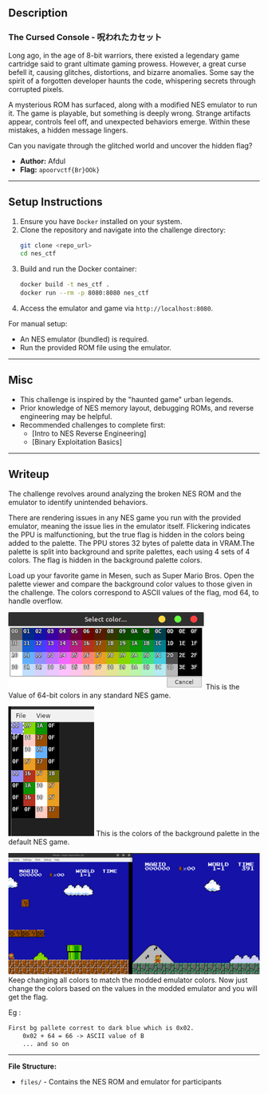 ## Description

### **The Cursed Console - 呪われたカセット**

Long ago, in the age of 8-bit warriors, there existed a legendary game cartridge said to grant ultimate gaming prowess. However, a great curse befell it, causing glitches, distortions, and bizarre anomalies. Some say the spirit of a forgotten developer haunts the code, whispering secrets through corrupted pixels.

A mysterious ROM has surfaced, along with a modified NES emulator to run it. The game is playable, but something is deeply wrong. Strange artifacts appear, controls feel off, and unexpected behaviors emerge. Within these mistakes, a hidden message lingers.

Can you navigate through the glitched world and uncover the hidden flag?

- **Author:** Afdul
- **Flag:** `apoorvctf{Br}OOk}`

---

## Setup Instructions

1. Ensure you have `Docker` installed on your system.
2. Clone the repository and navigate into the challenge directory:
   ```sh
   git clone <repo_url>
   cd nes_ctf
   ```
3. Build and run the Docker container:
   ```sh
   docker build -t nes_ctf .
   docker run --rm -p 8080:8080 nes_ctf
   ```
4. Access the emulator and game via `http://localhost:8080`.

For manual setup:
- An NES emulator (bundled) is required.
- Run the provided ROM file using the emulator.

---

## Misc
  
- This challenge is inspired by the "haunted game" urban legends.
- Prior knowledge of NES memory layout, debugging ROMs, and reverse engineering may be helpful.
- Recommended challenges to complete first:
  - [Intro to NES Reverse Engineering]
  - [Binary Exploitation Basics]

---

## Writeup

The challenge revolves around analyzing the broken NES ROM and the emulator to identify unintended behaviors. 

There are rendering issues in any NES game you run with the provided emulator, meaning the issue lies in the emulator itself. Flickering indicates the PPU is malfunctioning, but the true flag is hidden in the colors being added to the palette. 
The PPU stores 32 bytes of palette data in VRAM.The palette is split into background and sprite palettes, each using 4 sets of 4 colors.
The flag is hidden in the background palette colors.


Load up your favorite game in Mesen, such as Super Mario Bros. Open the palette viewer and compare the background color values to those given in the challenge. The colors correspond to ASCII values of the flag, mod 64, to handle overflow.

![Palette Viewer](images/pallete.png)
This is the Value of 64-bit colors in any standard NES game.

![Colors](images/colors.png)
This is the colors of the background palette in the default NES game.

![Emulator](images/emu.png)
Keep changing all colors to match the modded emulator colors.
Now just change the colors based on the values in the modded emulator and you will get the flag.

Eg : 
```
First bg pallete correst to dark blue which is 0x02.
    0x02 + 64 = 66 -> ASCII value of B
    ... and so on
```


---

**File Structure:**
- `files/` - Contains the NES ROM and emulator for participants

